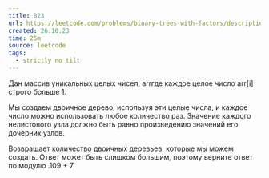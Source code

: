 ```yaml
---
title: 823
url: https://leetcode.com/problems/binary-trees-with-factors/description/?envType=daily-question&envId=2023-10-26
created: 26.10.23
time: 25m
source: leetcode
tags:
  - strictly no tilt
---
```


Дан массив уникальных целых чисел, arrгде каждое целое число arr[i] строго больше 1.

Мы создаем двоичное дерево, используя эти целые числа, и каждое число можно использовать любое количество раз. Значение каждого нелистового узла должно быть равно произведению значений его дочерних узлов.

Возвращает количество двоичных деревьев, которые мы можем создать. Ответ может быть слишком большим, поэтому верните ответ по модулю .109 + 7